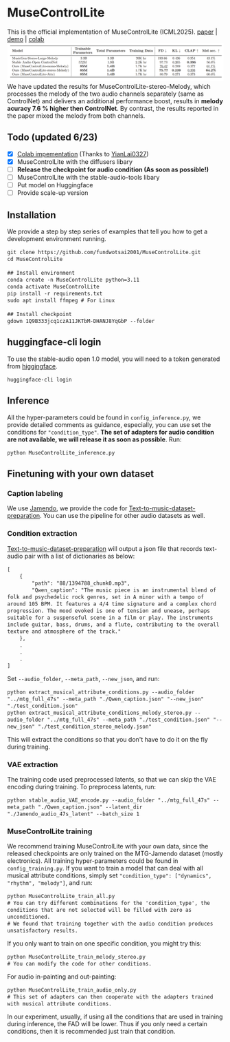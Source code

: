 # MuseControlLite

This is the official implementation of MuseControlLite (ICML2025).
[paper]() | [demo](https://musecontrollite.github.io/web/) | [colab](https://colab.research.google.com/drive/1rR-Ncng_gSeb6hX0LY20SA4O9RCF-ZF3)
![Alt Text](Melody_result.png)
We have updated the results for MuseControlLite-stereo-Melody, which processes the melody of the two audio channels separately (same as ControlNet) and delivers an additional performance boost, results in **melody acuracy 7.6 % higher then ControlNet**. By contrast, the results reported in the paper mixed the melody from both channels.

## Todo (updated 6/23)
- [x] [Colab impementation](https://colab.research.google.com/drive/1rR-Ncng_gSeb6hX0LY20SA4O9RCF-ZF3?usp=sharing) (Thanks to [YianLai0327](https://github.com/YianLai0327))
- [x] MuseControlLite with the diffusers libary
- [ ] **Release the checkpoint for audio condition (As soon as possible!)**
- [ ] MuseControlLite with the stable-audio-tools libary
- [ ] Put model on Huggingface
- [ ] Provide scale-up version

## Installation
We provide a step by step series of examples that tell you how to get a development environment running.
```
git clone https://github.com/fundwotsai2001/MuseControlLite.git
cd MuseControlLite

## Install environment
conda create -n MuseControlLite python=3.11
conda activate MuseControlLite
pip install -r requirements.txt
sudo apt install ffmpeg # For Linux

## Install checkpoint
gdown 1Q9B333jcq1czA11JKTbM-DHANJ8YqGbP --folder
```
## huggingface-cli login
To use the stable-audio open 1.0 model, you will need to a token generated from [higgingface](https://huggingface.co/settings/tokens).
```
huggingface-cli login
```
## Inference
All the hyper-parameters could be found in `config_inference.py`, we provide detailed comments as guidance, especially, you can use set the conditions for `"condition_type"`. **The set of adapters for audio condition are not available, we will release it as soon as possible**. Run:
```
python MuseControlLite_inference.py
```


## Finetuning with your own dataset
### Caption labeling
We use [Jamendo](https://github.com/MTG/mtg-jamendo-dataset), we provide the code for [Text-to-music-dataset-preparation](https://github.com/fundwotsai2001/Text-to-music-dataset-preparation).
You can use the pipeline for other audio datasets as well. 
### Condition extraction
[Text-to-music-dataset-preparation](https://github.com/fundwotsai2001/Text-to-music-dataset-preparation) will output a json file that records text-audio pair with a list of dictionaries as below:
```
[
    {
        "path": "88/1394788_chunk0.mp3",
        "Qwen_caption": "The music piece is an instrumental blend of folk and psychedelic rock genres, set in A minor with a tempo of around 105 BPM. It features a 4/4 time signature and a complex chord progression. The mood evoked is one of tension and unease, perhaps suitable for a suspenseful scene in a film or play. The instruments include guitar, bass, drums, and a flute, contributing to the overall texture and atmosphere of the track."
    },
    .
    .
    .
]
```
Set `--audio_folder`, `--meta_path`, `--new_json`, and run:
```
python extract_musical_attribute_conditions.py --audio_folder "../mtg_full_47s" --meta_path "./Qwen_caption.json" "--new_json" "./test_condition.json"
python extract_musical_attribute_conditions_melody_stereo.py --audio_folder "../mtg_full_47s" --meta_path "./test_condition.json" "--new_json" "./test_condition_stereo_melody.json"
```
This will extract the conditions so that you don't have to do it on the fly during training.
### VAE extraction
The training code used preprocessed latents, so that we can skip the VAE encoding during training. To preprocess latents, run:
```
python stable_audio_VAE_encode.py --audio_folder "../mtg_full_47s" --meta_path "./Qwen_caption.json" --latent_dir "./Jamendo_audio_47s_latent" --batch_size 1
```
### MuseControlLite training
We recommend training MuseControlLite with your own data, since the released checkpoints are only trained on the MTG-Jamendo dataset (mostly electronics). All training hyper-parameters could be found in `config_training.py`. 
If you want to train a model that can deal with all musical attribute conditions, simply set `"condition_type": ["dynamics", "rhythm", "melody"]`, and run:
```
python MuseControlLite_train_all.py
# You can try different combinations for the 'condition_type', the conditions that are not selected will be filled with zero as unconditioned. 
# We found that training together with the audio condition produces unsatisfactory results.
```

If you only want to train on one specific condition, you might try this:
```
python MuseControlLite_train_melody_stereo.py
# You can modify the code for other conditions.
```
For audio in-painting and out-painting:
```
python MuseControlLite_train_audio_only.py
# This set of adapters can then cooperate with the adapters trained with musical attribute conditions.
```
In our experiment, usually, if using all the conditions that are used in training during inference, the FAD will be lower. Thus if you only need a certain conditions, then it is recommended just train that condition.